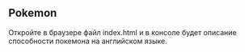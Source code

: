 ## Pokemon

Откройте в браузере файл index.html и в консоле будет описание способности покемона на английском языке.
